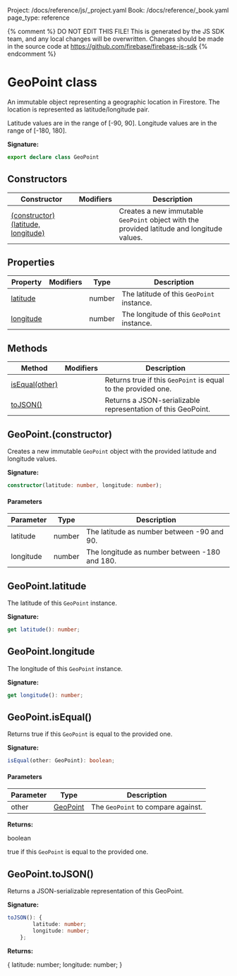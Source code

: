 Project: /docs/reference/js/_project.yaml
Book: /docs/reference/_book.yaml
page_type: reference

{% comment %}
DO NOT EDIT THIS FILE!
This is generated by the JS SDK team, and any local changes will be
overwritten. Changes should be made in the source code at
https://github.com/firebase/firebase-js-sdk
{% endcomment %}

# GeoPoint class
An immutable object representing a geographic location in Firestore. The location is represented as latitude/longitude pair.

Latitude values are in the range of \[-90, 90\]. Longitude values are in the range of \[-180, 180\].

<b>Signature:</b>

```typescript
export declare class GeoPoint 
```

## Constructors

|  Constructor | Modifiers | Description |
|  --- | --- | --- |
|  [(constructor)(latitude, longitude)](./firestore_lite.geopoint.md#geopointconstructor) |  | Creates a new immutable <code>GeoPoint</code> object with the provided latitude and longitude values. |

## Properties

|  Property | Modifiers | Type | Description |
|  --- | --- | --- | --- |
|  [latitude](./firestore_lite.geopoint.md#geopointlatitude) |  | number | The latitude of this <code>GeoPoint</code> instance. |
|  [longitude](./firestore_lite.geopoint.md#geopointlongitude) |  | number | The longitude of this <code>GeoPoint</code> instance. |

## Methods

|  Method | Modifiers | Description |
|  --- | --- | --- |
|  [isEqual(other)](./firestore_lite.geopoint.md#geopointisequal) |  | Returns true if this <code>GeoPoint</code> is equal to the provided one. |
|  [toJSON()](./firestore_lite.geopoint.md#geopointtojson) |  | Returns a JSON-serializable representation of this GeoPoint. |

## GeoPoint.(constructor)

Creates a new immutable `GeoPoint` object with the provided latitude and longitude values.

<b>Signature:</b>

```typescript
constructor(latitude: number, longitude: number);
```

#### Parameters

|  Parameter | Type | Description |
|  --- | --- | --- |
|  latitude | number | The latitude as number between -90 and 90. |
|  longitude | number | The longitude as number between -180 and 180. |

## GeoPoint.latitude

The latitude of this `GeoPoint` instance.

<b>Signature:</b>

```typescript
get latitude(): number;
```

## GeoPoint.longitude

The longitude of this `GeoPoint` instance.

<b>Signature:</b>

```typescript
get longitude(): number;
```

## GeoPoint.isEqual()

Returns true if this `GeoPoint` is equal to the provided one.

<b>Signature:</b>

```typescript
isEqual(other: GeoPoint): boolean;
```

#### Parameters

|  Parameter | Type | Description |
|  --- | --- | --- |
|  other | [GeoPoint](./firestore_lite.geopoint.md#geopoint_class) | The <code>GeoPoint</code> to compare against. |

<b>Returns:</b>

boolean

true if this `GeoPoint` is equal to the provided one.

## GeoPoint.toJSON()

Returns a JSON-serializable representation of this GeoPoint.

<b>Signature:</b>

```typescript
toJSON(): {
        latitude: number;
        longitude: number;
    };
```
<b>Returns:</b>

{ latitude: number; longitude: number; }

